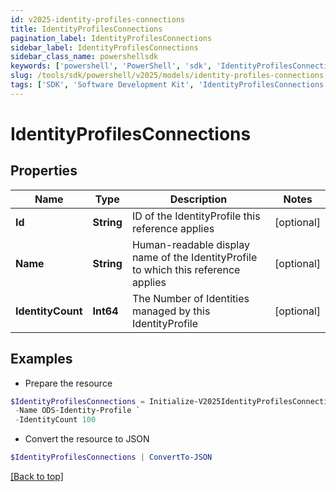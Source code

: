 ```yaml
---
id: v2025-identity-profiles-connections
title: IdentityProfilesConnections
pagination_label: IdentityProfilesConnections
sidebar_label: IdentityProfilesConnections
sidebar_class_name: powershellsdk
keywords: ['powershell', 'PowerShell', 'sdk', 'IdentityProfilesConnections', 'V2025IdentityProfilesConnections'] 
slug: /tools/sdk/powershell/v2025/models/identity-profiles-connections
tags: ['SDK', 'Software Development Kit', 'IdentityProfilesConnections', 'V2025IdentityProfilesConnections']
---
```



# IdentityProfilesConnections

## Properties

Name | Type | Description | Notes
------------ | ------------- | ------------- | -------------
**Id** | **String** | ID of the IdentityProfile this reference applies | [optional] 
**Name** | **String** | Human-readable display name of the IdentityProfile to which this reference applies | [optional] 
**IdentityCount** | **Int64** | The Number of Identities managed by this IdentityProfile | [optional] 

## Examples

- Prepare the resource
```powershell
$IdentityProfilesConnections = Initialize-V2025IdentityProfilesConnections  -Id 76cfddb62818416f816bc494410f46c4 `
 -Name ODS-Identity-Profile `
 -IdentityCount 100
```

- Convert the resource to JSON
```powershell
$IdentityProfilesConnections | ConvertTo-JSON
```


[[Back to top]](#) 


